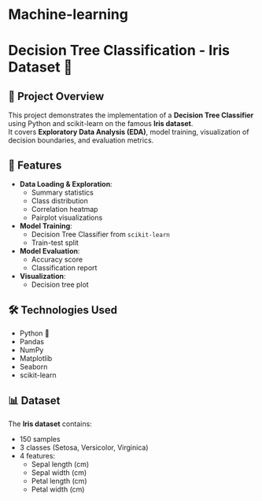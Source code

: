 # Machine-learning

# Decision Tree Classification - Iris Dataset 🌸

## 📌 Project Overview
This project demonstrates the implementation of a **Decision Tree Classifier** using Python and scikit-learn on the famous **Iris dataset**.  
It covers **Exploratory Data Analysis (EDA)**, model training, visualization of decision boundaries, and evaluation metrics.

## 📂 Features
- **Data Loading & Exploration**:
  - Summary statistics
  - Class distribution
  - Correlation heatmap
  - Pairplot visualizations
- **Model Training**:
  - Decision Tree Classifier from `scikit-learn`
  - Train-test split
- **Model Evaluation**:
  - Accuracy score
  - Classification report
- **Visualization**:
  - Decision tree plot

## 🛠️ Technologies Used
- Python 🐍
- Pandas
- NumPy
- Matplotlib
- Seaborn
- scikit-learn

## 📊 Dataset
The **Iris dataset** contains:
- 150 samples
- 3 classes (Setosa, Versicolor, Virginica)
- 4 features:
  - Sepal length (cm)
  - Sepal width (cm)
  - Petal length (cm)
  - Petal width (cm)
